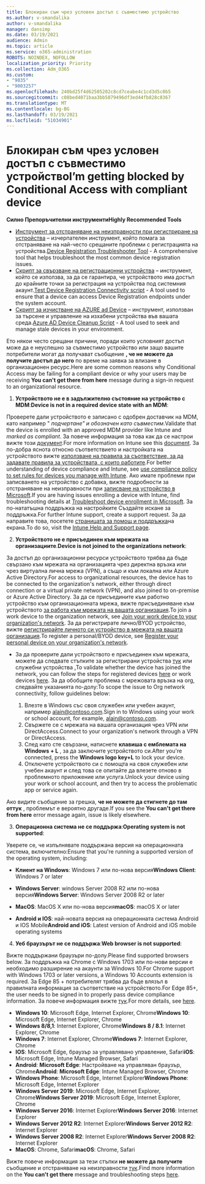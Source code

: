 ```yaml
---
title: Блокиран съм чрез условен достъп с съвместимо устройство
ms.author: v-smandalika
author: v-smandalika
manager: dansimp
ms.date: 03/19/2021
audience: Admin
ms.topic: article
ms.service: o365-administration
ROBOTS: NOINDEX, NOFOLLOW
localization_priority: Priority
ms.collection: Adm_O365
ms.custom:
- "9835"
- "9003257"
ms.openlocfilehash: 240bd25f4d62505202c8cd7ceabe4c1cd3d5c0b5
ms.sourcegitcommit: c08bed4071baa3bb5879496df3ed44fb828c8367
ms.translationtype: MT
ms.contentlocale: bg-BG
ms.lasthandoff: 03/19/2021
ms.locfileid: "51034901"
---
```

# <a name="im-getting-blocked-by-conditional-access-with-compliant-device"></a><span data-ttu-id="700da-102">Блокиран съм чрез условен достъп с съвместимо устройство</span><span class="sxs-lookup"><span data-stu-id="700da-102">I’m getting blocked by Conditional Access with compliant device</span></span>

<span data-ttu-id="700da-103">**Силно Препоръчителни инструменти**</span><span class="sxs-lookup"><span data-stu-id="700da-103">**Highly Recommended Tools**</span></span>

- <span data-ttu-id="700da-104">[Инструмент за отстраняване на неизправности при регистриране на устройства](https://docs.microsoft.com/samples/azure-samples/dsregtool/dsregtool/) – изчерпателен инструмент, който помага за отстраняване на най-често срещаните проблеми с регистрацията на устройства.</span><span class="sxs-lookup"><span data-stu-id="700da-104">[Device Registration Troubleshooter Tool](https://docs.microsoft.com/samples/azure-samples/dsregtool/dsregtool/) - A comprehensive tool that helps troubleshoot the most common device registration issues.</span></span>
- <span data-ttu-id="700da-105">[Скрипт за свързване на регистрационни устройства](https://docs.microsoft.com/samples/azure-samples/testdeviceregconnectivity/testdeviceregconnectivity/) – инструмент, който се използва, за да се гарантира, че устройството има достъп до крайните точки за регистрация на устройства под системния акаунт.</span><span class="sxs-lookup"><span data-stu-id="700da-105">[Test Device Registration Connectivity script](https://docs.microsoft.com/samples/azure-samples/testdeviceregconnectivity/testdeviceregconnectivity/) - A tool used to ensure that a device can access Device Registration endpoints under the system account.</span></span>
- <span data-ttu-id="700da-106">[Скрипт за изчистване на AZURE ad Device](https://github.com/mzmaili/AzureADDeviceCleanup) – инструмент, използван за търсене и управление на изхабени устройства във вашата среда.</span><span class="sxs-lookup"><span data-stu-id="700da-106">[Azure AD Device Cleanup Script](https://github.com/mzmaili/AzureADDeviceCleanup) - A tool used to seek and manage stale devices in your environment.</span></span>

<span data-ttu-id="700da-107">Ето някои често срещани причини, поради които условният достъп може да е неуспешно за съвместимо устройство или защо вашите потребители могат да получават съобщение **, че не можете да получите достъп до него** по време на заявка за влизане в организационен ресурс.</span><span class="sxs-lookup"><span data-stu-id="700da-107">Here are some common reasons why Conditional Access may be failing for a compliant device or why your users may be receiving **You can't get there from here** message during a sign-in request to an organizational resource.</span></span>

1. <span data-ttu-id="700da-108">**Устройството не е в задължително състояние на устройство с MDM**:</span><span class="sxs-lookup"><span data-stu-id="700da-108">**Device is not in a required device state with an MDM**:</span></span>

<span data-ttu-id="700da-109">Проверете дали устройството е записано с одобрен доставчик на MDM, като например " *подчертане" и обозначен като съвместим*.</span><span class="sxs-lookup"><span data-stu-id="700da-109">Validate that the device is enrolled with an approved MDM provider like Intune and *marked as compliant*.</span></span> <span data-ttu-id="700da-110">За повече информация за това как да се настрои вижте този [документ](https://docs.microsoft.com/mem/intune/enrollment/device-enrollment).</span><span class="sxs-lookup"><span data-stu-id="700da-110">For more information on Intune see this [document](https://docs.microsoft.com/mem/intune/enrollment/device-enrollment).</span></span> <span data-ttu-id="700da-111">За по-добра яснота относно съответствието и настройката на устройството вижте [използване на правила за съответствие, за да задавате правила за устройствата, с които работите](https://docs.microsoft.com/mem/intune/protect/device-compliance-get-started).</span><span class="sxs-lookup"><span data-stu-id="700da-111">For better understanding of device compliance and Intune, see [use compliance policy to set rules for devices you manage with Intune](https://docs.microsoft.com/mem/intune/protect/device-compliance-get-started).</span></span> <span data-ttu-id="700da-112">Ако имате проблеми при записването на устройство с добавка, вижте подробности за отстраняване на неизправности при [записване на устройство в Microsoft](https://docs.microsoft.com/troubleshoot/mem/intune/troubleshoot-device-enrollment-in-intune).</span><span class="sxs-lookup"><span data-stu-id="700da-112">If you are having issues enrolling a device with Intune, find troubleshooting details at [Troubleshoot device enrollment in Microsoft](https://docs.microsoft.com/troubleshoot/mem/intune/troubleshoot-device-enrollment-in-intune).</span></span> <span data-ttu-id="700da-113">За по-нататъшна поддръжка на настройките Създайте искане за поддръжка.</span><span class="sxs-lookup"><span data-stu-id="700da-113">For further Intune support, create a support request.</span></span> <span data-ttu-id="700da-114">За да направите това, посетете [страницата за помощ и поддръжка](https://endpoint.microsoft.com/#blade/Microsoft_Intune_DeviceSettings/SupportMenu/helpSupport)на екрана.</span><span class="sxs-lookup"><span data-stu-id="700da-114">To do so, visit the [Intune Help and Support page](https://endpoint.microsoft.com/#blade/Microsoft_Intune_DeviceSettings/SupportMenu/helpSupport).</span></span>

2. <span data-ttu-id="700da-115">**Устройството не е присъединен към мрежата на организациите**.</span><span class="sxs-lookup"><span data-stu-id="700da-115">**Device is not joined to the organizations network**:</span></span>

<span data-ttu-id="700da-116">За достъп до организационни ресурси устройството трябва да бъде свързано към мрежата на организацията чрез директна връзка или чрез виртуална лична мрежа (VPN), а също и към локална или Azure Active Directory.</span><span class="sxs-lookup"><span data-stu-id="700da-116">For access to organizational resources, the device has to be connected to the organization's network, either through direct connection or a virtual private network (VPN), and also joined to on-premise or Azure Active Directory.</span></span> <span data-ttu-id="700da-117">За да се присъедините към работно устройство към организационната мрежа, вижте присъединяване към устройството [за работа към мрежата на вашата организация](https://docs.microsoft.com/azure/active-directory/user-help/user-help-join-device-on-network).</span><span class="sxs-lookup"><span data-stu-id="700da-117">To join a work device to the organization network, see [Join your work device to your organization's network](https://docs.microsoft.com/azure/active-directory/user-help/user-help-join-device-on-network).</span></span> <span data-ttu-id="700da-118">За да регистрирате лично/BYOD устройство, вижте [регистрирайте личното си устройство в мрежата на вашата организация](https://docs.microsoft.com/azure/active-directory/user-help/user-help-register-device-on-network).</span><span class="sxs-lookup"><span data-stu-id="700da-118">To register a personal/BYOD device, see [Register your personal device on your organization's network](https://docs.microsoft.com/azure/active-directory/user-help/user-help-register-device-on-network).</span></span>

- <span data-ttu-id="700da-119">За да проверите дали устройството е присъединен към мрежата, можете да следвате стъпките за регистрирани устройства [тук](https://docs.microsoft.com/azure/active-directory/user-help/user-help-register-device-on-network#to-verify-that-youre-registered) или служебни устройства [.](https://docs.microsoft.com/azure/active-directory/user-help/user-help-join-device-on-network#to-make-sure-youre-joined)</span><span class="sxs-lookup"><span data-stu-id="700da-119">To validate whether the device has joined the network, you can follow the steps for registered devices [here](https://docs.microsoft.com/azure/active-directory/user-help/user-help-register-device-on-network#to-verify-that-youre-registered) or work devices [here](https://docs.microsoft.com/azure/active-directory/user-help/user-help-join-device-on-network#to-make-sure-youre-joined).</span></span> <span data-ttu-id="700da-120">За да обобщите проблема с мрежовата връзка на org, следвайте указанията по-долу:</span><span class="sxs-lookup"><span data-stu-id="700da-120">To scope the issue to Org network connectivity, follow guidelines below:</span></span>

    1. <span data-ttu-id="700da-121">Влезте в Windows със своя служебен или учебен акаунт, например alain@contoso.com.</span><span class="sxs-lookup"><span data-stu-id="700da-121">Sign in to Windows using your work or school account,  for example, alain@contoso.com.</span></span>
    2. <span data-ttu-id="700da-122">Свържете се с мрежата на вашата организация чрез VPN или DirectAccess.</span><span class="sxs-lookup"><span data-stu-id="700da-122">Connect to your organization's network through a VPN or DirectAccess.</span></span>
    3. <span data-ttu-id="700da-123">След като сте свързани, натиснете **клавиша с емблемата на Windows + L** , за да заключите устройството си.</span><span class="sxs-lookup"><span data-stu-id="700da-123">After you're connected, press the **Windows logo key+L** to lock your device.</span></span>
    4. <span data-ttu-id="700da-124">Отключете устройството си с помощта на своя служебен или учебен акаунт и след това се опитайте да влезете отново в проблемното приложение или услуга.</span><span class="sxs-lookup"><span data-stu-id="700da-124">Unlock your device using your work or school account, and then try to access the problematic app or service again.</span></span>

<span data-ttu-id="700da-125">Ако видите съобщение за грешка, **че не можете да стигнете до там оттук** , проблемът е вероятно другаде.</span><span class="sxs-lookup"><span data-stu-id="700da-125">If you see the **You can't get there from here** error message again, issue is likely elsewhere.</span></span>

3. <span data-ttu-id="700da-126">**Операционна система не се поддържа**:</span><span class="sxs-lookup"><span data-stu-id="700da-126">**Operating system is not supported**:</span></span>

<span data-ttu-id="700da-127">Уверете се, че изпълнявате поддържана версия на операционната система, включително:</span><span class="sxs-lookup"><span data-stu-id="700da-127">Ensure that you're running a supported version of the operating system, including:</span></span>

- <span data-ttu-id="700da-128">**Клиент на Windows**: Windows 7 или по-нова версия</span><span class="sxs-lookup"><span data-stu-id="700da-128">**Windows Client**: Windows 7 or later</span></span>

- <span data-ttu-id="700da-129">**Windows Server**: windows Server 2008 R2 или по-нова версия</span><span class="sxs-lookup"><span data-stu-id="700da-129">**Windows Server**: Windows Server 2008 R2 or later</span></span>

- <span data-ttu-id="700da-130">**MacOS**: MacOS X или по-нова версия</span><span class="sxs-lookup"><span data-stu-id="700da-130">**macOS**: macOS X or later</span></span>

- <span data-ttu-id="700da-131">**Android и IOS**: най-новата версия на операционната система Android и IOS Mobile</span><span class="sxs-lookup"><span data-stu-id="700da-131">**Android and iOS**: Latest version of Android and iOS mobile operating systems</span></span>

4. <span data-ttu-id="700da-132">**Уеб браузърът не се поддържа**:</span><span class="sxs-lookup"><span data-stu-id="700da-132">**Web browser is not supported**:</span></span>

<span data-ttu-id="700da-133">Вижте поддържани браузъри по-долу.</span><span class="sxs-lookup"><span data-stu-id="700da-133">Please find supported browsers below.</span></span> <span data-ttu-id="700da-134">За поддръжка на Chrome с Windows 1703 или по-нови версии е необходимо разширение на акаунти за Windows 10.</span><span class="sxs-lookup"><span data-stu-id="700da-134">For Chrome support with Windows 1703 or later versions, a Windows 10 Accounts extension is required.</span></span> <span data-ttu-id="700da-135">За Edge 85 + потребителят трябва да бъде влязъл в правилната информация за съответствие на устройството.</span><span class="sxs-lookup"><span data-stu-id="700da-135">For Edge 85+, the user needs to be signed in to properly pass device compliance information.</span></span> <span data-ttu-id="700da-136">За повече информация вижте [тук](https://docs.microsoft.com/azure/active-directory/conditional-access/concept-conditional-access-conditions#chrome-support).</span><span class="sxs-lookup"><span data-stu-id="700da-136">For more details, see [here](https://docs.microsoft.com/azure/active-directory/conditional-access/concept-conditional-access-conditions#chrome-support).</span></span>

- <span data-ttu-id="700da-137">**Windows 10**: Microsoft Edge, Internet Explorer, Chrome</span><span class="sxs-lookup"><span data-stu-id="700da-137">**Windows 10**: Microsoft Edge, Internet Explorer, Chrome</span></span>
- <span data-ttu-id="700da-138">**Windows 8/8,1**: Internet Explorer, Chrome</span><span class="sxs-lookup"><span data-stu-id="700da-138">**Windows 8 / 8.1**: Internet Explorer, Chrome</span></span>
- <span data-ttu-id="700da-139">**Windows 7**: Internet Explorer, Chrome</span><span class="sxs-lookup"><span data-stu-id="700da-139">**Windows 7**: Internet Explorer, Chrome</span></span>
- <span data-ttu-id="700da-140">**IOS**: Microsoft Edge, браузър за управлявано управление, Safari</span><span class="sxs-lookup"><span data-stu-id="700da-140">**iOS**: Microsoft Edge, Intune Managed Browser, Safari</span></span>
- <span data-ttu-id="700da-141">**Android**: **Microsoft Edge**: Настройване на управляван браузър, Chrome</span><span class="sxs-lookup"><span data-stu-id="700da-141">**Android**: **Microsoft Edge**: Intune Managed Browser, Chrome</span></span>
- <span data-ttu-id="700da-142">**Windows Phone**: Microsoft Edge, Internet Explorer</span><span class="sxs-lookup"><span data-stu-id="700da-142">**Windows Phone**: Microsoft Edge, Internet Explorer</span></span>
- <span data-ttu-id="700da-143">**Windows Server 2019**: Microsoft Edge, Internet Explorer, Chrome</span><span class="sxs-lookup"><span data-stu-id="700da-143">**Windows Server 2019**: Microsoft Edge, Internet Explorer, Chrome</span></span>
- <span data-ttu-id="700da-144">**Windows Server 2016**: Internet Explorer</span><span class="sxs-lookup"><span data-stu-id="700da-144">**Windows Server 2016**: Internet Explorer</span></span>
- <span data-ttu-id="700da-145">**Windows Server 2012 R2**: Internet Explorer</span><span class="sxs-lookup"><span data-stu-id="700da-145">**Windows Server 2012 R2**: Internet Explorer</span></span>
- <span data-ttu-id="700da-146">**Windows Server 2008 R2**: Internet Explorer</span><span class="sxs-lookup"><span data-stu-id="700da-146">**Windows Server 2008 R2**: Internet Explorer</span></span>
- <span data-ttu-id="700da-147">**MacOS**: Chrome, Safari</span><span class="sxs-lookup"><span data-stu-id="700da-147">**macOS**: Chrome, Safari</span></span>

<span data-ttu-id="700da-148">Вижте повече информация за тези стъпки **не можете да получите** съобщение и отстраняване на неизправности [тук](https://docs.microsoft.com/azure/active-directory/user-help/user-help-device-remediation).</span><span class="sxs-lookup"><span data-stu-id="700da-148">Find more information on the **You can't get there** message and troubleshooting steps [here](https://docs.microsoft.com/azure/active-directory/user-help/user-help-device-remediation).</span></span>
